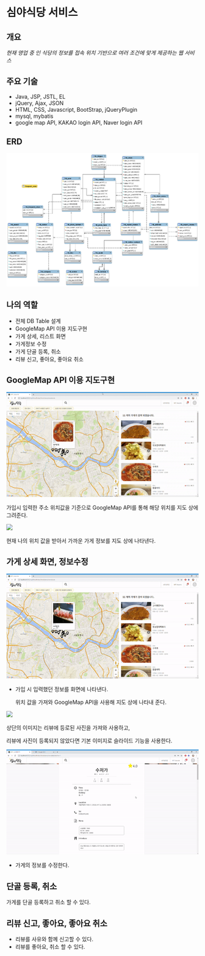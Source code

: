 # 심야식당 서비스



## 개요
*현재 영업 중 인 식당의 정보를 
접속 위치 기반으로 여러 조건에 맞게 제공하는 웹 서비스*

## 주요 기술
- Java, JSP, JSTL, EL
- jQuery, Ajax, JSON
- HTML, CSS, Javascript, BootStrap, jQueryPlugin
- mysql, mybatis
- google map API, KAKAO login API,  Naver login API

## ERD
![](portfolio_image/erd.png)

## 나의 역할
- 전체 DB Table 설계
- GoogleMap API 이용 지도구현
- 가게 상세, 리스트 화면 
- 가게정보 수정
- 가게 단골 등록, 취소
- 리뷰 신고, 좋아요, 좋아요 취소




## GoogleMap API 이용 지도구현
![](portfolio_image/map.gif)

가입시 입력한 주소 위치값을 기준으로 GoogleMap API를 통해 해당 위치를 지도 상에 그려준다.  


![](portfolio_image/mynear.gif)

현재 나의 위치 값을 받아서 가까운 가게 정보를 지도 상에 나타낸다.


## 가게 상세 화면, 정보수정

![](portfolio_image/storedetail.gif)

- 가입 시 입력했던 정보를 화면에 나타낸다.

  위치 값을 가져와 GoogleMap API을 사용해 지도 상에 나타내 준다. 

![](portfolio_image/image_slider.gif)

  상단의 이미지는 리뷰에 등로된 사진을 가져와 사용하고,
  
  리뷰에 사진이 등록되지 않았다면 기본 이미지로 슬라이드 기능을 사용한다.
  
  ![](portfolio_image/storemodify.gif)
  
  - 가게의 정보를 수정한다.


## 단골 등록, 취소

가게를 단골 등록하고 취소 할 수 있다.


## 리뷰 신고, 좋아요, 좋아요 취소

- 리뷰를 사유와 함께 신고할 수 있다.
- 리뷰를 좋아요, 취소 할 수 있다.
